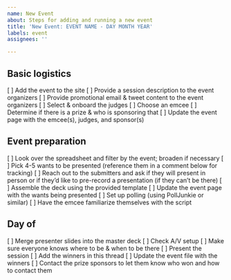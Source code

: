 ```yaml
---
name: New Event
about: Steps for adding and running a new event
title: 'New Event: EVENT NAME - DAY MONTH YEAR'
labels: event
assignees: ''

---
```


## Basic logistics

[ ] Add the event to the site
[ ] Provide a session description to the event organizers
[ ] Provide promotional email & tweet content to the event organizers
[ ] Select & onboard the judges
[ ] Choose an emcee
[ ] Determine if there is a prize & who is sponsoring that
[ ] Update the event page with the emcee(s), judges, and sponsor(s)

## Event preparation

[ ] Look over the spreadsheet and filter by the event; broaden if necessary
[ ] Pick 4-5 wants to be presented (reference them in a comment below for tracking)
[ ] Reach out to the submitters and ask if they will present in person or if they’d like to pre-record a presentation (if they can’t be there)
[ ] Assemble the deck using the provided template
[ ] Update the event page with the wants being presented
[ ] Set up polling (using PollJunkie or similar)
[ ] Have the emcee familiarize themselves with the script

## Day of

[ ] Merge presenter slides into the master deck
[ ] Check A/V setup
[ ] Make sure everyone knows where to be & when to be there
[ ] Present the session
[ ] Add the winners in this thread
[ ] Update the event file with the winners
[ ] Contact the prize sponsors to let them know who won and how to contact them
